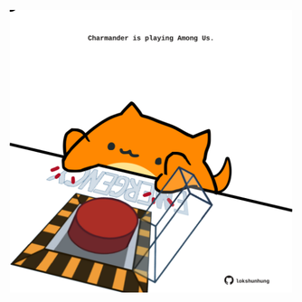 <!-- built at 17/12/2021, 05:03:04 UTC -->
<p align="center">
  <img width="500" height="500" src="./ReadmeImage.svg">
</p>
